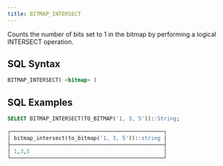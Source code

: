 ```yaml
---
title: BITMAP_INTERSECT
---
```


Counts the number of bits set to 1 in the bitmap by performing a logical INTERSECT operation.

## SQL Syntax

```sql
BITMAP_INTERSECT( <bitmap> )
```

## SQL Examples

```sql
SELECT BITMAP_INTERSECT(TO_BITMAP('1, 3, 5'))::String;

┌────────────────────────────────────────────────┐
│ bitmap_intersect(to_bitmap('1, 3, 5'))::string │
├────────────────────────────────────────────────┤
│ 1,3,5                                          │
└────────────────────────────────────────────────┘
```